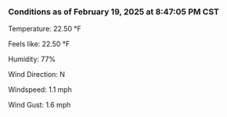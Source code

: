 ### Conditions as of February 19, 2025 at 8:47:05 PM CST 

Temperature: 22.50 &deg;F

Feels like: 22.50 &deg;F

Humidity: 77%

Wind Direction: N

Windspeed: 1.1 mph

Wind Gust: 1.6 mph

